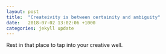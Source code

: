 ```yaml
---
layout: post
title:  "Createivity is between certainity and ambiguity"
date:   2018-07-02 13:02:06 +1000
categories: jekyll update
---
```

Rest in that place to tap into your creative well.
